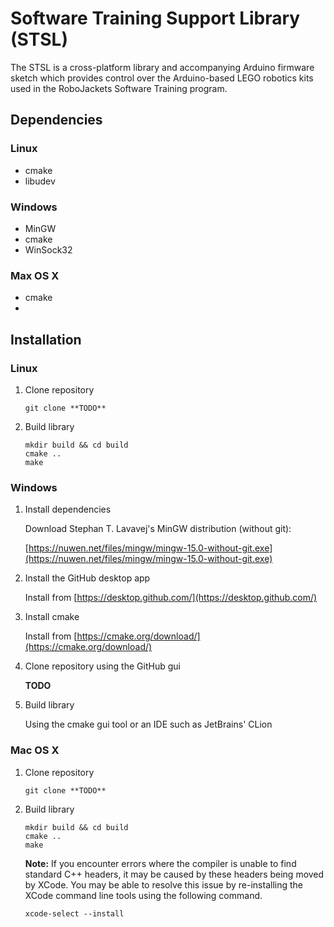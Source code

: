 # Software Training Support Library (STSL)

The STSL is a cross-platform library and accompanying Arduino firmware sketch which provides control over the Arduino-based LEGO robotics kits used in the RoboJackets Software Training program.

## Dependencies

### Linux

* cmake
* libudev

### Windows

* MinGW
* cmake
* WinSock32

### Max OS X

* cmake
* 

## Installation

### Linux

1. Clone repository

    ```
    git clone **TODO**
    ```
    
3. Build library

    ```
    mkdir build && cd build
    cmake ..
    make
    ```

### Windows

1. Install dependencies

   Download Stephan T. Lavavej's MinGW distribution (without git):

    [https://nuwen.net/files/mingw/mingw-15.0-without-git.exe](https://nuwen.net/files/mingw/mingw-15.0-without-git.exe)

2. Install the GitHub desktop app

   Install from [https://desktop.github.com/](https://desktop.github.com/)

3. Install cmake

   Install from [https://cmake.org/download/](https://cmake.org/download/)

4. Clone repository using the GitHub gui

   **TODO**

5. Build library

   Using the cmake gui tool or an IDE such as JetBrains' CLion
   
   
### Mac OS X

1. Clone repository

   ```
   git clone **TODO**
   ```
   
2. Build library

   ```
   mkdir build && cd build
   cmake ..
   make
   ```
   
   __Note:__ If you encounter errors where the compiler is unable to find standard C++ headers, it may be caused by these headers being moved by XCode. You may be able to resolve this issue by re-installing the XCode command line tools using the following command.

   ```
   xcode-select --install
   ```

